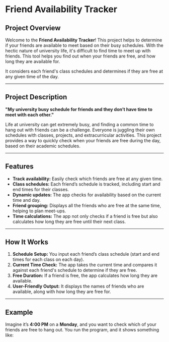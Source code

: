 # Friend Availability Tracker

## Project Overview

Welcome to the **Friend Availability Tracker**! This project helps to determine if your friends are available to meet based on their busy schedules. With the hectic nature of university life, it's difficult to find time to meet up with friends. This tool helps you find out when your friends are free, and how long they are available for. 

It considers each friend's class schedules and determines if they are free at any given time of the day.

---

## Project Description

**"My university busy schedule for friends and they don’t have time to meet with each other."**

Life at university can get extremely busy, and finding a common time to hang out with friends can be a challenge. Everyone is juggling their own schedules with classes, projects, and extracurricular activities. This project provides a way to quickly check when your friends are free during the day, based on their academic schedules.

---

## Features

- **Track availability:** Easily check which friends are free at any given time.
- **Class schedules:** Each friend’s schedule is tracked, including start and end times for their classes.
- **Dynamic updates:** The app checks for availability based on the current time and day.
- **Friend grouping:** Displays all the friends who are free at the same time, helping to plan meet-ups.
- **Time calculations:** The app not only checks if a friend is free but also calculates how long they are free until their next class.

---

## How It Works

1. **Schedule Setup:** You input each friend’s class schedule (start and end times for each class on each day).
2. **Current Time Check:** The app takes the current time and compares it against each friend's schedule to determine if they are free.
3. **Free Duration:** If a friend is free, the app calculates how long they are available.
4. **User-Friendly Output:** It displays the names of friends who are available, along with how long they are free for.

---

## Example

Imagine it’s **4:00 PM** on a **Monday**, and you want to check which of your friends are free to hang out. You run the program, and it shows something like:

